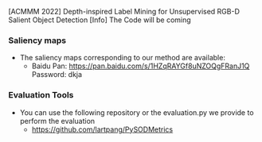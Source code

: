 [ACMMM 2022] Depth-inspired Label Mining for Unsupervised RGB-D Salient Object Detection
[Info] The Code will be coming

### Saliency maps
- The saliency maps corresponding to our method are available:
    - Baidu Pan: <https://pan.baidu.com/s/1HZqRAYGf8uNZOQgFRanJ1Q> Password: dkja

### Evaluation Tools
- You can use the following repository or the evaluation.py we provide to perform the evaluation
    - https://github.com/lartpang/PySODMetrics
